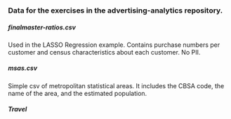 ### Data for the exercises in the advertising-analytics repository.
##### finalmaster-ratios.csv
Used in the LASSO Regression example. Contains purchase numbers per customer and census characteristics about each customer. No PII.

##### msas.csv
Simple csv of metropolitan statistical areas. It includes the CBSA code, the name of the area, and the estimated population.

##### Travel
